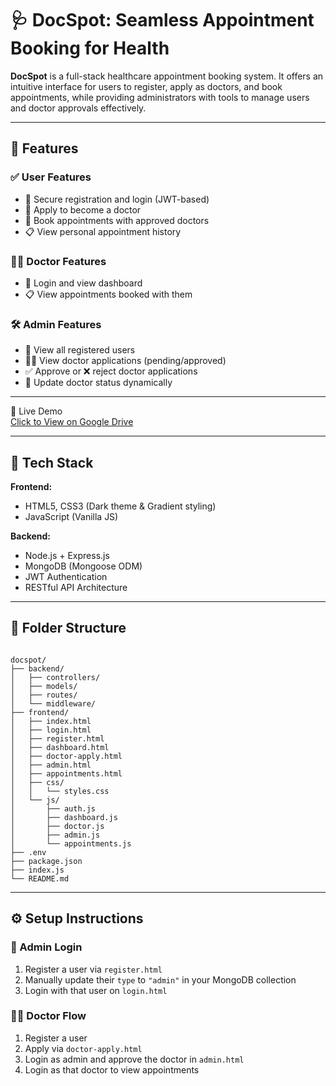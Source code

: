 # 🩺 DocSpot: Seamless Appointment Booking for Health

**DocSpot** is a full-stack healthcare appointment booking system. It offers an intuitive interface for users to register, apply as doctors, and book appointments, while providing administrators with tools to manage users and doctor approvals effectively.

---

## 🚀 Features

### ✅ User Features
- 🔐 Secure registration and login (JWT-based)
- 📝 Apply to become a doctor
- 📅 Book appointments with approved doctors
- 📋 View personal appointment history

### 👨‍⚕️ Doctor Features
- 🔐 Login and view dashboard
- 📋 View appointments booked with them

### 🛠️ Admin Features
- 👥 View all registered users
- 🧑‍⚕️ View doctor applications (pending/approved)
- ✅ Approve or ❌ reject doctor applications
- 🔄 Update doctor status dynamically

---
🚀 Live Demo  
[Click to View on Google Drive](https://drive.google.com/file/d/1H6pidUS_lh7-nKZdeW5KA_ryaJh1fGvE/view?usp=drive_link)

---
## 🧱 Tech Stack

**Frontend:**
- HTML5, CSS3 (Dark theme & Gradient styling)
- JavaScript (Vanilla JS)

**Backend:**
- Node.js + Express.js
- MongoDB (Mongoose ODM)
- JWT Authentication
- RESTful API Architecture

---

## 📂 Folder Structure

```

docspot/
├── backend/
│   ├── controllers/
│   ├── models/
│   ├── routes/
│   └── middleware/
├── frontend/
│   ├── index.html
│   ├── login.html
│   ├── register.html
│   ├── dashboard.html
│   ├── doctor-apply.html
│   ├── admin.html
│   ├── appointments.html
│   ├── css/
│   │   └── styles.css
│   └── js/
│       ├── auth.js
│       ├── dashboard.js
│       ├── doctor.js
│       ├── admin.js
│       └── appointments.js
├── .env
├── package.json
├── index.js
└── README.md

````

---

## ⚙️ Setup Instructions


### 🔐 Admin Login

1. Register a user via `register.html`
2. Manually update their `type` to `"admin"` in your MongoDB collection
3. Login with that user on `login.html`

### 👨‍⚕️ Doctor Flow

1. Register a user
2. Apply via `doctor-apply.html`
3. Login as admin and approve the doctor in `admin.html`
4. Login as that doctor to view appointments
